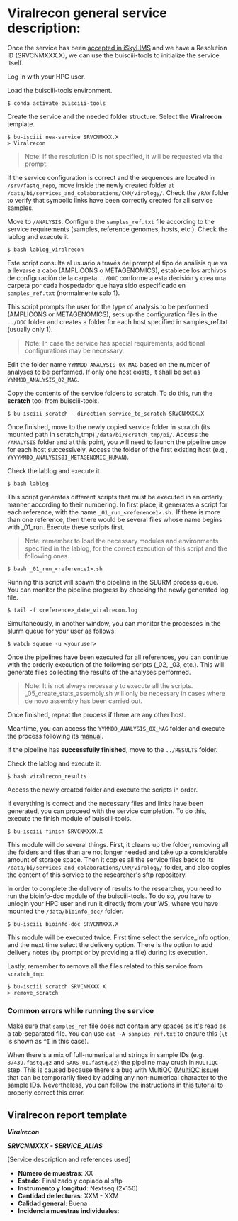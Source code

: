 # Viralrecon general service description:

Once the service has been [accepted in iSkyLIMS](https://github.com/BU-ISCIII/BU-ISCIII/wiki/Service-choosing) and we have a Resolution ID (SRVCNMXXX.X), we can use the buisciii-tools to initialize the service itself.

Log in with your HPC user.

Load the buisciii-tools environment.

    $ conda activate buisciii-tools

Create the service and the needed folder structure. Select the **Viralrecon** template.

    $ bu-isciii new-service SRVCNMXXX.X
    > Viralrecon

> Note: If the resolution ID is not specified, it will be requested via the prompt.

If the service configuration is correct and the sequences are located in `/srv/fastq_repo`, move inside the newly created folder at `/data/bi/services_and_colaborations/CNM/virology/`. Check the `/RAW` folder to verify that symbolic links have been correctly created for all service samples.

Move to `/ANALYSIS`. Configure the `samples_ref.txt` file according to the service requirements (samples, reference genomes, hosts, etc.). Check the lablog and execute it.

    $ bash lablog_viralrecon

Este script consulta al usuario a través del prompt el tipo de análisis que va a llevarse a cabo (AMPLICONS o METAGENOMICS), establece los archivos de configuración de la carpeta `../DOC` conforme a esta decisión y crea una carpeta por cada hospedador que haya sido especificado en `samples_ref.txt` (normalmente solo 1).

This script prompts the user for the type of analysis to be performed (AMPLICONS or METAGENOMICS), sets up the configuration files in the `../DOC` folder and creates a folder for each host specified in samples_ref.txt (usually only 1).

> Note: In case the service has special requirements, additional configurations may be necessary.

Edit the folder name `YYMMDD_ANALYSIS_0X_MAG` based on the number of analyses to be performed. If only one host exists, it shall be set as `YYMMDD_ANALYSIS_02_MAG`.

Copy the contents of the service folders to scratch. To do this, run the **scratch** tool from buisciii-tools.

    $ bu-isciii scratch --direction service_to_scratch SRVCNMXXX.X

Once finished, move to the newly copied service folder in scratch (its mounted path in scratch_tmp) `/data/bi/scratch_tmp/bi/`. Access the `/ANALYSIS` folder and at this point, you will need to launch the pipeline once for each host successively. Access the folder of the first existing host (e.g., `YYYYMMDD_ANALYSIS01_METAGENOMIC_HUMAN`).

Check the lablog and execute it.

    $ bash lablog

This script generates different scripts that must be executed in an orderly manner according to their numbering. In first place, it generates a script for each reference, with the name `_01_run_<reference1>.sh.` If there is more than one reference, then there would be several files whose name begins with \_01_run. Execute these scripts first.

> Note: remember to load the necessary modules and environments specified in the lablog, for the correct execution of this script and the following ones.

    $ bash _01_run_<reference1>.sh

Running this script will spawn the pipeline in the SLURM process queue. You can monitor the pipeline progress by checking the newly generated log file.

    $ tail -f <reference>_date_viralrecon.log

Simultaneously, in another window, you can monitor the processes in the slurm queue for your user as follows:

    $ watch squeue -u <youruser>

Once the pipelines have been executed for all references, you can continue with the orderly execution of the following scripts (\_02, \_03, etc.). This will generate files collecting the results of the analyses performed.

> Note: It is not always necessary to execute all the scripts. \_05_create_stats_assembly.sh will only be necessary in cases where de novo assembly has been carried out.

Once finished, repeat the process if there are any other host.

Meantime, you can access the `YYMMDD_ANALYSIS_0X_MAG` folder and execute the process following its [manual](https://github.com/BU-ISCIII/BU-ISCIII/wiki/MAG-service).

If the pipeline has **successfully finished**, move to the `../RESULTS` folder.

Check the lablog and execute it.

    $ bash viralrecon_results

Access the newly created folder and execute the scripts in order.

If everything is correct and the necessary files and links have been generated, you can proceed with the service completion. To do this, execute the finish module of buisciii-tools.

    $ bu-isciii finish SRVCNMXXX.X

This module will do several things. First, it cleans up the folder, removing all the folders and files than are not longer needed and take up a considerable amount of storage space. Then it copies all the service files back to its `/data/bi/services_and_colaborations/CNM/virology/` folder, and also copies the content of this service to the researcher's sftp repository.

In order to complete the delivery of results to the researcher, you need to run the bioinfo-doc module of the buisciii-tools. To do so, you have to unlogin your HPC user and run it directly from your WS, where you have mounted the `/data/bioinfo_doc/` folder.

    $ bu-isciii bioinfo-doc SRVCNMXXX.X

This module will be executed twice. First time select the service_info option, and the next time select the delivery option. There is the option to add delivery notes (by prompt or by providing a file) during its execution.

Lastly, remember to remove all the files related to this service from `scratch_tmp`:

    $ bu-isciii scratch SRVCNMXXX.X
    > remove_scratch

### Common errors while running the service

Make sure that `samples_ref` file does not contain any spaces as it's read as a tab-separated file. You can use `cat -A samples_ref.txt` to ensure this (`\t` is shown as `^I` in this case).

When there's a mix of full-numerical and strings in sample IDs (e.g. `87439.fastq.gz` and `SARS_01.fastq.gz`) the pipeline may crush in `MULTIQC` step. This is caused because there's a bug with MultiQC ([MultiQC issue](https://github.com/nf-core/viralrecon/issues/345)) that can be temporarily fixed by adding any non-numerical character to the sample IDs. Nevertheless, you can follow the instructions in [this tutorial](https://drive.google.com/drive/u/0/folders/1-GafpZR2HVlecNaAsXIslK3aecHplD4z) to properly correct this error.



## Viralrecon report template

**_Viralrecon_**

**_SRVCNMXXX - SERVICE_ALIAS_**

[Service description and references used]

* **Número de muestras**: XX
* **Estado**: Finalizado y copiado al sftp
* **Instrumento y longitud**: Nextseq (2x150)
* **Cantidad de lecturas**: XXM - XXM
* **Calidad general**: Buena
* **Incidencia muestras individuales**: